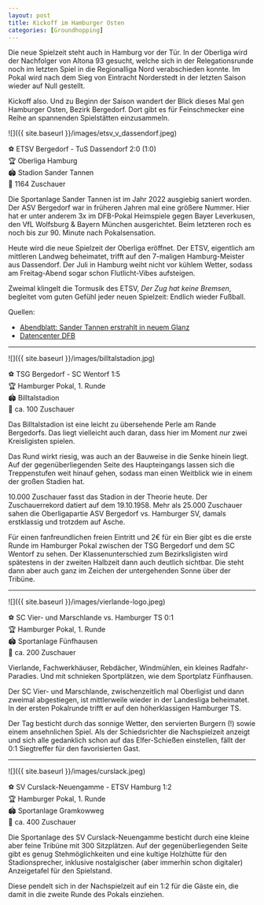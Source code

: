 ```yaml
---
layout: post
title: Kickoff im Hamburger Osten
categories: [Groundhopping]
---
```


Die neue Spielzeit steht auch in Hamburg vor der Tür. In der Oberliga wird der Nachfolger von Altona 93 gesucht, welche sich in der Relegationsrunde noch im letzten Spiel in die Regionalliga Nord verabschieden konnte. Im Pokal wird nach dem Sieg von Eintracht Norderstedt in der letzten Saison wieder auf Null gestellt. 

Kickoff also. Und zu Beginn der Saison wandert der Blick dieses Mal gen Hamburger Osten, Bezirk Bergedorf. Dort gibt es für Feinschmecker eine Reihe an spannenden Spielstätten einzusammeln.  

![]({{ site.baseurl }}/images/etsv_v_dassendorf.jpeg)

⚽️ ETSV Bergedorf - TuS Dassendorf 2:0 (1:0)  
🏆 Oberliga Hamburg   
🏟 Stadion Sander Tannen   
🥁 1164 Zuschauer  

Die Sportanlage Sander Tannen ist im Jahr 2022 ausgiebig saniert worden. Der ASV Bergedorf war in früheren Jahren mal eine größere Nummer. Hier hat er unter anderem 3x im DFB-Pokal Heimspiele gegen Bayer Leverkusen, den VfL Wolfsburg & Bayern München ausgerichtet. Beim letzteren roch es noch bis zur 90. Minute nach Pokalsensation.

Heute wird die neue Spielzeit der Oberliga eröffnet. Der ETSV, eigentlich am mittleren Landweg beheimatet, trifft auf den 7-maligen Hamburg-Meister aus Dassendorf.
Der Juli in Hamburg weiht nicht vor kühlem Wetter, sodass am Freitag-Abend sogar schon Flutlicht-Vibes aufsteigen.  

Zweimal klingelt die Tormusik des ETSV, *Der Zug hat keine Bremsen*, begleitet vom guten Gefühl jeder neuen Spielzeit: Endlich wieder Fußball.  
  
Quellen:
* [Abendblatt: Sander Tannen erstrahlt in neuem Glanz](https://www.abendblatt.de/hamburg/bergedorf/article402421734/stadion-sander-tannen-erstrahlt-in-neuem-glanz.html)
* [Datencenter DFB](https://datencenter.dfb.de/datencenter/dfb-pokal/1982-1983/1/fc-bergedorf-85-bayern-muenchen-561220)

---
  
![]({{ site.baseurl }}/images/billtalstadion.jpg)

⚽️ TSG Bergedorf - SC Wentorf 1:5  
🏆 Hamburger Pokal, 1. Runde  
🏟 Billtalstadion  
🥁 ca. 100 Zuschauer  


Das Billtalstadion ist eine leicht zu übersehende Perle am Rande Bergedorfs. Das liegt vielleicht auch daran, dass hier im Moment *nur* zwei Kreisligisten spielen.

Das Rund wirkt riesig, was auch an der Bauweise in die Senke hinein liegt. Auf der gegenüberliegenden Seite des Haupteingangs lassen sich die Treppenstufen weit hinauf gehen, sodass man einen Weitblick wie in einem der großen Stadien hat. 
  
10.000 Zuschauer fasst das Stadion in der Theorie heute. Der Zuschauerrekord datiert auf dem 19.10.1958. Mehr als 25.000 Zuschauer sahen die Oberligapartie ASV Bergedorf vs. Hamburger SV, damals erstklassig und trotzdem auf Asche.
  
Für einen fanfreundlichen freien Eintritt und 2€ für ein Bier gibt es die erste Runde im Hamburger Pokal zwischen der TSG Bergedorf und dem SC Wentorf zu sehen. 
Der Klassenunterschied zum Bezirksligisten wird spätestens in der zweiten Halbzeit dann auch deutlich sichtbar. 
Die steht dann aber auch ganz im Zeichen der untergehenden Sonne über der Tribüne.  
  
---
  
![]({{ site.baseurl }}/images/vierlande-logo.jpeg)

⚽️ SC Vier- und Marschlande vs. Hamburger TS 0:1  
🏆 Hamburger Pokal, 1. Runde  
🏟 Sportanlage Fünfhausen  
🥁 ca. 200 Zuschauer  


Vierlande, Fachwerkhäuser, Rebdächer, Windmühlen, ein kleines Radfahr-Paradies. Und mit schnieken Sportplätzen, wie dem Sportplatz Fünfhausen.

Der SC Vier- und Marschlande, zwischenzeitlich mal Oberligist und dann zweimal abgestiegen, ist mittlerweile wieder in der Landesliga beheimatet. In der ersten Pokalrunde trifft er auf den höherklassigen Hamburger TS. 

Der Tag besticht durch das sonnige Wetter, den servierten Burgern (!) sowie einem ansehnlichen Spiel. Als der Schiedsrichter die Nachspielzeit anzeigt und sich alle gedanklich schon auf das Elfer-Schießen einstellen, fällt der 0:1 Siegtreffer für den favorisierten Gast.
  
---
  
![]({{ site.baseurl }}/images/curslack.jpeg)

⚽️ SV Curslack-Neuengamme - ETSV Hamburg 1:2  
🏆 Hamburger Pokal, 1. Runde  
🏟 Sportanlage Gramkowweg  
🥁 ca. 400 Zuschauer  

Die Sportanlage des SV Curslack-Neuengamme besticht durch eine kleine aber feine Tribüne mit 300 Sitzplätzen. Auf der gegenüberliegenden Seite gibt es genug Stehmöglichkeiten und eine kultige Holzhütte für den Stadionsprecher, inklusive nostalgischer (aber immerhin schon digitaler) Anzeigetafel für den Spielstand.

Diese pendelt sich in der Nachspielzeit auf ein 1:2 für die Gäste ein, die damit in die zweite Runde des Pokals einziehen.


